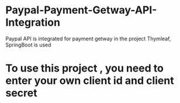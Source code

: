 # Paypal-Payment-Getway-API-Integration
Paypal API is integrated for payment getway in the project
Thymleaf, SpringBoot is used 

# To use this project , you need to enter your own client id and client secret
